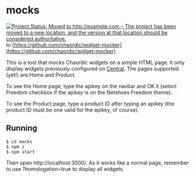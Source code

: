 # mocks

[![Project Status: Moved to http://example.com – The project has been moved to a new location, and the version at that location should be considered authoritative.](http://www.repostatus.org/badges/latest/moved.svg)](http://www.repostatus.org/#moved) to [https://github.com/chaordic/widget-mocker](https://github.com/chaordic/widget-mocker)

This is a tool that mocks Chaordic widgets on a simple HTML page. It only display widgets previously configured on [Central](https://vitrines.chaordic.com.br/). The pages supported (yet!) are Home and Product.

To see the Home page, type the apikey on the navbar and OK it (select Freedom checkbox if the apikey is on the Netshoes Freedom theme).

To see the Product page, type a product ID after typing an apikey (the product ID must be one valid for the apikey, of course).

## Running
```shell
$ cd mocks
$ npm i 
$ npm start
```
Then open http://localhost:3000/. As it works like a normal page, remember to use ?homologation=true to display all widgets.
